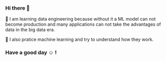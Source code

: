 ### Hi there 👋
🌱 I am learning data engineering because without it a ML model can not become production and many applications can not take the advantages of data in the big data era.

:robot: I also pratice machine learning and try to understand how they work.
### Have a good day :relaxed: !

<!--
**luannt299/luannt299** is a ✨ _special_ ✨ repository because its `README.md` (this file) appears on your GitHub profile.

Here are some ideas to get you started:

- 🔭 I’m currently working on ...
- 🌱 I’m currently learning ...
- 👯 I’m looking to collaborate on ...
- 🤔 I’m looking for help with ...
- 💬 Ask me about ...
- 📫 How to reach me: ...
- 😄 Pronouns: ...
- ⚡ Fun fact: ...
-->
